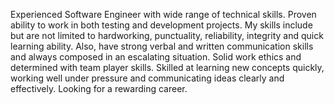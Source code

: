 Experienced Software Engineer with wide range of technical skills. Proven ability to work in both testing 
and development projects. My skills include but are not limited to hardworking, punctuality, reliability, 
integrity and quick learning ability. Also, have strong verbal and written communication skills and always 
composed in an escalating situation. Solid work ethics and determined with team player skills. Skilled at 
learning new concepts quickly, working well under pressure and communicating ideas clearly and 
effectively. Looking for a rewarding career.

